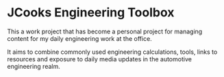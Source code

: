 # JCooks Engineering Toolbox

This a work project that has become a personal project for managing content for my daily engineering work at the office.

It aims to combine commonly used engineering calculations, tools, links to resources and exposure to daily media updates in the automotive engineering realm.
